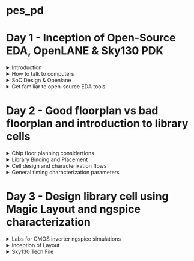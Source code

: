 # pes_pd

# Day 1 - Inception of Open-Source EDA, OpenLANE & Sky130 PDK


<details>
  <summary> Introduction  </summary>
  
  ![Screenshot from 2023-09-20 17-12-48](https://github.com/lalithlochanr/pes_pd/assets/108328466/ff7fd005-fda7-4b36-94d8-d632cbdaddb6)

  - A semiconductor chip or integrated circuit(IC) is a complex electronic component that contains various elements to perform specific functions within electronic devices. Essential components to make up an IC are macros,Foundry IP's, IO pins and so on.

1. Macros (Macro Cells):
   - Predefined functional blocks for chip design.
   - Types include standard cells, memory macros, IO macros, etc.
   - Efficient building blocks for logic, memory, input/output functions.
   - Saves time and effort for chip designers.

2. Foundry IP (Intellectual Property):
   - Sets of intellectual property provided by foundries.
   - Includes standard cell libraries, memory compilers, interface IPs, and analog IPs.
   - Optimized for specific manufacturing processes.
   - Ensures reliable and efficient chip fabrication.
   - Helps avoid designing critical components from scratch.

3. IO Pins (Input/Output Pins):
   - Pins for interfacing the chip with the external world using IO pads.
   - Include input buffers, output drivers, voltage level shifters.
   - Essential for connecting the chip to external devices or other chips.

![Screenshot from 2023-09-20 17-24-36](https://github.com/lalithlochanr/pes_pd/assets/108328466/eb5ca2f9-cc53-415c-85e6-e14404f21b85)
![Screenshot from 2023-09-20 17-24-56](https://github.com/lalithlochanr/pes_pd/assets/108328466/c27f217f-b909-4733-b4f2-82cd00565cfe)
![Screenshot from 2023-09-20 17-25-29](https://github.com/lalithlochanr/pes_pd/assets/108328466/764720e3-4a90-4913-a1ef-f9bf81c069aa)  

![Screenshot from 2023-09-20 17-29-36](https://github.com/lalithlochanr/pes_pd/assets/108328466/559d6449-3d24-404e-b2ff-b1573130359b)



</details>

<details>
  <summary>How to talk to computers </summary>

1. QFN-48 Package:
   - QFN stands for "Quad Flat No-Lead."
   - It is a surface-mount integrated circuit (IC) package.
   - The "48" denotes the number of pins or leads on the package.

2. Chip:
   - A chip, also known as an integrated circuit (IC), is a small electronic device containing a complex network of transistors and other components.
   - It serves various functions in electronic devices, such as processing, memory, or signal amplification.

3. Pads:
   - Pads are metal areas on the surface of an IC package used for soldering connections to a circuit board.
   - In a QFN-48 package, there are 48 pads for connecting to the circuit.

4. Core:
   - The core of a microprocessor or microcontroller chip is the central processing unit (CPU) responsible for executing instructions and calculations.
   - It is the "brain" of the chip.

5. Die:
   - The die is the silicon wafer that contains the actual electronic components of an integrated circuit.
   - It is usually very small and houses transistors, resistors, and other elements that make up the chip's functionality.

6. IPs (Intellectual Property):
   - IPs in the context of electronics refer to pre-designed and pre-verified functional blocks or modules that can be integrated into a chip.
   - These can include processor cores, memory blocks, or specialized functions like communication interfaces.
   - Using IPs can speed up chip development and reduce design complexity.

* Flow:
    
  ![Screenshot 2023-09-18 103611](https://github.com/lalithlochanr/pes_pd/assets/108328466/a0323dbe-8072-4dcf-9f5d-f7dda3059180)  

  ![Screenshot 2023-09-18 103930](https://github.com/lalithlochanr/pes_pd/assets/108328466/0989080d-23bd-413c-9ab4-ea5ed9cea589)  

  ![Screenshot 2023-09-18 104105](https://github.com/lalithlochanr/pes_pd/assets/108328466/7a500dd6-61c5-4314-9bda-4d4ff797c7ad)  

</details>


<details>
  <summary> SoC Design & Openlane </summary>
  
 -  RTL IP's & EDA tools & PDK data = ASIC  
  
  ![Screenshot 2023-09-18 105124](https://github.com/lalithlochanr/pes_pd/assets/108328466/65d4669d-1ab6-48f0-992e-30182e429a40)  

 - Synthesis :  Synthesis in the context of ASIC (Application-Specific Integrated Circuit) design is a crucial step in the overall ASIC design flow. It involves converting a high-level hardware description language (HDL) representation of a digital design into a gate-level netlist, which consists of logical gates (AND, OR, XOR, etc.) and flip-flops (registers).

- Floor planning : Floor planning is the process of determining how the various functional blocks, or modules, of an ASIC will be physically placed on the silicon die. It defines the overall chip's dimensions, the location of key components, and the routing channels for interconnects.

- Power planning : Power planning, also known as power grid design, is the process of distributing power and ground throughout the ASIC to ensure stable and efficient power delivery. It involves creating a network of power rails and ground connections.

- Clock Tree Synthesis (CTS) :CTS aims to efficiently distribute clock signals to all flip-flops and sequential elements in the design. This ensures that all clocked elements receive a synchronized clock signal, minimizing clock skew (the variation in arrival times of clock signals) and ensuring consistent operation.

- Signal Routing : It involves the process of connecting various electronic components and interconnecting the signal paths to ensure proper functionality.

- Sign Off :
  - Physical Verifications
    - Design Rules Checking (DRC)
    - Layout vs. Schematic (LVS)
  - Timing Verification
    - Static Timing Analysis (STA)


* OpenLane:
   - OpenLane is an open-source software toolchain for designing and customizing digital integrated circuits (ICs) or chips.
   - It automates various steps in the chip design process, making it more accessible and cost-effective for semiconductor engineers and researchers.

* Strive Chipsets:
   - Strive chipsets are a family of semiconductor solutions developed by a specific company or organization.
   - These chipsets are designed with specific goals or applications in mind, such as high-performance computing, AI, or networking, and may include various integrated components optimized for those purposes.

![Screenshot 2023-09-18 110035](https://github.com/lalithlochanr/pes_pd/assets/108328466/3d4267e8-58fd-4d6b-bcc2-b18b239ed438)

- OpenLane ASIC flow : Produce a clean GDS2 with no human intervention
- - Clean means:
  - No LVS Violations
  - No DRC Violations


* OpenLane ASIC flow
 
![Screenshot 2023-09-18 110225](https://github.com/lalithlochanr/pes_pd/assets/108328466/7040ba1f-1d37-4ab7-ba31-43393f0f16cd)

* Design For Test (DFT)

- Scan Insertion
- Automatic Test Pattern Generation (ATPG)
- Test Patterns Compaction
- Fault Coverage
- Fault Simulation

* Physical implementation 
- Also called automated PnR (Place and Route)
  - Floor/Power Planning
  - End Decoupling Capacitors and Tap cells insertion
  - Placement: Global and Detailed
  - Post placement optimization
  - Clock Tree Synthesis (CTS)
  - Routing: Global and Detailed

* Logic Equivalence Check

- Every time the netlist is modified, verification must be performed
  - CTS modifies the netlist
  - Post Placement optimizations modifies the netlist
- LEC is used to formally confirm that the function did not change after modifying the netlist

 * Dealing with Antenna rules Violations
- When a metal wire segment is fabricated, it can act as an antenna.
  - Reactive ion etching causes charge to accumulate on the wire.
  - Transistor gates can be damaged during fabrication.
** Two solutions : **
- Bridging attaches a higher layer intermediary
  - Requires Router awareness (not there yet!)
- Add antenna diode cell to leak away charges
  - Antenna diodes are provided by the SCL


</details>


<details>
  <summary>Get familiar to open-source EDA tools</summary>

  ![Screenshot from 2023-09-18 11-19-47](https://github.com/lalithlochanr/pes_pd/assets/108328466/5ad003c1-9db5-4287-bcae-92915fc505b4)  

  ![Screenshot from 2023-09-18 11-22-42](https://github.com/lalithlochanr/pes_pd/assets/108328466/932e77c7-949d-48a8-b9c9-dc17ed3b0d65)

  ![Screenshot from 2023-09-18 11-25-26](https://github.com/lalithlochanr/pes_pd/assets/108328466/d82db253-c151-4370-a34d-8872ffa3a41e)


- skywate-pdk : all pdk related files  
- open_pdks : set of scrips and files that converts foundry level pdks to be compatible with open source pda tools  
- sky130A : variant of pdk.
- libs.tech : specific to technology
- libs.ref : specific to tools


  * Design Preparation Steps

    - After running these codes below the design setup is done.

  ````
  docker
  ./flow.tcl -interactive
  package require openlane 0.9
  prep -design picorv32a
  run_synthesis
  run_floorplan
  ````

![Screenshot from 2023-09-18 11-47-03](https://github.com/lalithlochanr/pes_pd/assets/108328466/27d218e7-54ed-4431-99aa-6b658c2ab2cc)

![Screenshot from 2023-09-18 11-50-29](https://github.com/lalithlochanr/pes_pd/assets/108328466/1703a705-0d76-4d29-bd4c-ffbea604ff0a)

![Screenshot from 2023-09-18 11-52-53](https://github.com/lalithlochanr/pes_pd/assets/108328466/ae8960e4-532a-42da-8557-7599cf73f2ad)

```` less config.tcl ````
![Screenshot from 2023-09-18 11-55-52](https://github.com/lalithlochanr/pes_pd/assets/108328466/5cbd93d5-3d13-4bf8-9015-2b131ffb16e0)  

````less sky130A_sky130_fd_sc_hd_config.tcl````

![Screenshot from 2023-09-18 11-57-57](https://github.com/lalithlochanr/pes_pd/assets/108328466/5d9fdaea-9840-4435-8197-e2310ce22061)


* Review the files after design preparation and run synthesis
  
![Screenshot from 2023-09-18 12-02-10](https://github.com/lalithlochanr/pes_pd/assets/108328466/f69946b9-8c71-48da-9f1f-1a6f6c6021b5)

```` less merged.lef ````
![Screenshot from 2023-09-18 12-04-18](https://github.com/lalithlochanr/pes_pd/assets/108328466/fe3a8d3a-3942-4dda-9c0f-7c1e721af438)

![Screenshot from 2023-09-18 12-05-19](https://github.com/lalithlochanr/pes_pd/assets/108328466/21b08995-3e9c-44df-97dd-37888cc0a5b3)

````
cd ..
less config.tcl
````
![Screenshot from 2023-09-18 12-07-33](https://github.com/lalithlochanr/pes_pd/assets/108328466/f62d84fb-9be7-4368-b14f-f47f2683f4d0)  


* Synthesis Results

![Screenshot from 2023-09-18 12-19-47](https://github.com/lalithlochanr/pes_pd/assets/108328466/b00e9323-db40-4cc2-aa16-e6661f3b5d7c)

-Number of cells(n):14876
-Number of dff(d):1613
-flop ratio: d/n=0.108

![Screenshot from 2023-09-18 12-26-45](https://github.com/lalithlochanr/pes_pd/assets/108328466/d912c2c5-d393-4470-9c36-ff525287ea85)
  
</details>


# Day 2 - Good floorplan vs bad floorplan and introduction to library cells

<details>
<summary>Chip floor planning considertions </summary>
   
  * Utilization Factor & Aspect Ratio
   
  - How do we find W & H?

    <img width="416" alt="268482689-88e3af4a-aa59-4e7d-811f-6188bae9a3a6" src="https://github.com/lalithlochanr/pes_pd/assets/108328466/1f34ca15-3d37-473d-9f11-40264edd30d9">

  - Example

    <img width="448" alt="268482742-092f2da8-868b-4b05-802c-c729f6504d63" src="https://github.com/lalithlochanr/pes_pd/assets/108328466/5e1fbfd9-e633-4832-88b9-7f48dc51d7a1">

  -convert into physical dimension
  
  <img width="417" alt="268482767-d1954fa7-ca86-4012-b785-d9daf431da7c" src="https://github.com/lalithlochanr/pes_pd/assets/108328466/5bb47711-63ba-4b0f-ba87-8a47c3b7a3b1">

  - give unit area for each logic gate

    <img width="579" alt="268482840-bf87bf69-f41c-4d86-8022-9e2555b72e96" src="https://github.com/lalithlochanr/pes_pd/assets/108328466/bff3b5bc-a348-477a-a37e-60ff29cb7029">

    - we implment this die multiple times on the silicon wafer to increase the throughput
    - implment the logic into the core,the logic cells occupied 100% of the core,thereby occupying Utilising 100% of the core

      <img width="582" alt="268482900-658e9ab3-8fe3-450d-8558-70882c27fe71" src="https://github.com/lalithlochanr/pes_pd/assets/108328466/99ee594f-ba58-48d3-b286-1827032f2ebc">  


    * Utilization factor = Area occupied by netlist / Total area of core
      - we have taken utilization factor to be 1.

      ![Screenshot 2023-09-18 190913](https://github.com/lalithlochanr/pes_pd/assets/108328466/99f3e6bc-8065-4845-8efe-b154102b7cc3)

    * Aspect ratio = Height / Width
      -Aspect ratio refers to the ratio of the width to the height of a transistor. It is a critical parameter in the design and fabrication of integrated circuits.
      - we have taken aspect ratio to be 1.


![Screenshot 2023-09-18 191535](https://github.com/lalithlochanr/pes_pd/assets/108328466/0abc7b79-b265-43c3-ab21-0acac23d5b86)  

  * Concept of Pre-Placed cells  
    - Two different blocks and implementation of it seperately  

      <img width="547" alt="268483320-afe3334d-9e9d-4da0-9d79-a1d25c2c9a71" src="https://github.com/lalithlochanr/pes_pd/assets/108328466/4d64ac82-096b-4eef-a957-74268833ba4d">  


      ![Screenshot 2023-09-18 191856](https://github.com/lalithlochanr/pes_pd/assets/108328466/9ab8571e-25ce-4143-83c1-045c2c5115e4)  

* Locations of Pre-Placed cells  
  - Automatic placing does not try to move these once placed  
    
    ![Screenshot 2023-09-18 192341](https://github.com/lalithlochanr/pes_pd/assets/108328466/9733f739-d2a2-4180-b74b-241fc367a40a)  

* Implementation of pre-placed cells is one time and can be reused multiple times.  
  
![Screenshot 2023-09-18 192738](https://github.com/lalithlochanr/pes_pd/assets/108328466/d4bb68d6-a741-4fec-a6c8-3dbc840fc2b5)  

* Decoupling capacitors
  - Decoupling capacitors are a fundamental tool in ensuring the reliable and noise-free operation of digital circuits and ICs. Properly selected and placed decoupling capacitors can help prevent signal integrity issues, reduce electromagnetic interference (EMI), and improve the overall performance and reliability of electronic systems.
 
<img width="577" alt="268483690-b2a968d9-b686-4b3a-8cc1-46e24a69d4fe" src="https://github.com/lalithlochanr/pes_pd/assets/108328466/36b3a3f2-9834-4923-ac4b-dedebe8c2fc2">  

- If Vdd' goes below the noise margin, due to Rdd and Ldd, the logic '1' at the output of circuit wont be detected as logic '1' at the input of the circuit following this circuit.

-  Noise margin summary
<img width="462" alt="268483885-87f2781e-2052-4a53-b557-ede8d9032e33" src="https://github.com/lalithlochanr/pes_pd/assets/108328466/f211bb1c-19de-4223-ad1e-7e060dc82311">

* Having a large distance from the power supply and the main circuit has a disadvantage as there are multiple voltage drops happening before it reaches the main circuit giving a less voltage at the main circuit due to voltage drops therefore we cannot gaurantee that our logic gates in the circuit are getting either a high voltage(logic 1) or a low voltage(logic 0) or a danger region or gray region(Either Logic can go to 1 or 0 giving high or low volts) hence we have a disadvantage of Voltage being far from our circuit design

* To solve this we use Decoupling Capacitors

- they are huge capacitors completely filled with charge,therefore if our main voltage is source is 1v our deocupling capacitors also get charged to 1V and when discharged it again replenishes using main power supply.

- <img width="579" alt="268483999-1c574b07-a6b5-452a-bce9-6921a89db806" src="https://github.com/lalithlochanr/pes_pd/assets/108328466/869cd4b1-bc28-48f1-a78b-fd942254f01c">

- surround the preplaced cells with the decoupling capacitors in order to keep the current flow as required to not be altered with respect to voltage drops. Ensuring each preplaced cells are getting the supply from the Decoupling capacitors

<img width="415" alt="268484055-c2bee96c-6677-4295-913a-1d2ba3b720fa" src="https://github.com/lalithlochanr/pes_pd/assets/108328466/0d1d2a3e-4253-48a9-94b0-658933a9e070">

* Power Planning
  - Power planning involves the management of power distribution, delivery, and consumption in an IC to ensure its proper functioning and efficiency.
 
    <img width="322" alt="268484173-8e51df59-d182-46ef-96b3-a230f46be2ab" src="https://github.com/lalithlochanr/pes_pd/assets/108328466/5b494508-a173-46e7-b92a-8b804c530cd3">

- In the context of the provided circuit, which employs decoupling capacitors, we intend to transform it into a reusable Macro module. This Macro module is replicated numerous times across the chip, resulting in a distinct current requirement for each instance of the Macro. Within each Macro, there are two distinct functions: one acts as a driver, and the other as a loader. Both the driver and loader in each Macro are equipped with their respective decoupling capacitors. Our objective is to ensure that the signal transmitted from the driver to the loader within each Macro maintains its integrity along the specific interconnecting line.  

<img width="432" alt="268484345-5749c54e-6071-46a7-b5f0-881e67c62d1b" src="https://github.com/lalithlochanr/pes_pd/assets/108328466/111897fb-9d92-4cea-b1f8-0d4ad2771b5b">

- The connection between the driver and the load must receive its power directly from the power supply, as it is not feasible to insert decoupling capacitors in this intermediate section. This arrangement introduces the potential for voltage drop because the power supply is situated some distance away from the signal line  

- To illustrate, let's examine a 16-bit bus connected to an inverter. When we feed logic signals into the inverter, the output will be the inverted value of the input. Consequently, any capacitors initially charged to logic 1 will discharge to logic 0, and conversely, capacitors initially charged to logic 0 will switch to logic 1.  

<img width="453" alt="268484398-7ab5589a-5f16-4b9d-9d2c-bf5a26820f51" src="https://github.com/lalithlochanr/pes_pd/assets/108328466/130b64ad-4c43-445e-9902-28ecbbf73662">

<img width="437" alt="268484424-a137db98-0906-43ff-9eb4-86599a10993a" src="https://github.com/lalithlochanr/pes_pd/assets/108328466/eeb7871c-a2c9-496c-a266-1adf1aa34b21">

<img width="440" alt="268484479-e6da813d-05d5-49f1-959d-72274e1e4410" src="https://github.com/lalithlochanr/pes_pd/assets/108328466/452011dc-478f-4fc1-a76e-e501a5d5edff">

- Multiple supply lines are created to fulfill any power requirement.

* Pin placement & Logical Cell placement blockage

- Pin placement, often referred to as I/O (Input/Output) pad placement, involves the task of defining the positions and organization of input and output pins on an integrated circuit (IC) or printed circuit board (PCB). These pins serve the purpose of establishing connections with external devices or other components.
  <img width="443" alt="268485435-bb5f3c42-4a93-4410-9d14-c88622057eeb" src="https://github.com/lalithlochanr/pes_pd/assets/108328466/b4e6e2d3-4eab-4c64-a8d2-1d1f89f60b69">

- Other designs using different implementation of clocks with preplaced cells
  
  <img width="465" alt="268485547-932631eb-512c-416a-828a-6246dcfffd82" src="https://github.com/lalithlochanr/pes_pd/assets/108328466/f00a4f8c-2a5a-4e64-a049-b3820bb1739e">
  <img width="471" alt="268485634-08172ee4-f587-43b3-aa68-f303b8875487" src="https://github.com/lalithlochanr/pes_pd/assets/108328466/8fcf86b7-82d5-4db6-bd6a-e226b92b17ad">  

  - Pin placement
   
![Screenshot 2023-09-18 195627](https://github.com/lalithlochanr/pes_pd/assets/108328466/8c2d2c7c-4946-4be5-bcab-05138eab6ab7)

- Following pin placement, it's essential to ensure that no automated placement or routing tool assigns cells to a specific region. This particular area is reserved for maintaining gaps between each clock port, and it should be prohibited from accommodating any cells. This restriction is implemented through a process known as logical cell placement blockage.
- Logical cell placement blockage is crucial for optimizing signal routing and minimizing delays. By creating these exclusion zones, it helps maintain signal integrity and reduces the risk of timing violations in high-performance integrated circuits.

<img width="508" alt="268485849-e5af433c-d0e8-4bb0-ac80-1001a2fc3b04" src="https://github.com/lalithlochanr/pes_pd/assets/108328466/917ad253-9d04-4e56-90be-ff6b210e9ed6">

* Steps to run floor plan using Openlane
````less README.md````
![Screenshot from 2023-09-18 20-06-43](https://github.com/lalithlochanr/pes_pd/assets/108328466/5fecbdf0-dd2f-49e7-bc07-7c3e92f2e100)

![Screenshot from 2023-09-18 20-06-32](https://github.com/lalithlochanr/pes_pd/assets/108328466/14d2c64c-f53a-4d97-9e06-4028cfe36e5c)

````less floorplan.tcl````
![Screenshot from 2023-09-18 20-08-32](https://github.com/lalithlochanr/pes_pd/assets/108328466/5c572cec-4a42-44f6-871b-e8069e090a2c)

````run_floorplan````
![Screenshot from 2023-09-18 20-27-25](https://github.com/lalithlochanr/pes_pd/assets/108328466/fa4e24d9-7bb7-4439-9fbd-bec60b5f53c2)   

![Screenshot from 2023-09-18 20-54-41](https://github.com/lalithlochanr/pes_pd/assets/108328466/4faaa77a-c430-4681-84fd-3a9006feb0a7)

-Use nano file open to make required changes into code
![Screenshot from 2023-09-18 20-54-07](https://github.com/lalithlochanr/pes_pd/assets/108328466/0fd729bb-0270-4332-94d8-4747d5374071)

````run_floorplan```` in openlane

* Review floorplan layout in Magic
````
magic -T /home/vsduser/Desktop/work/tools/openlane_working_dir/pdks/sky130A/libs.tech/magic/sky130A.tech lef read ../../tmp/merged.lef def read picorv32a.floorplan.def &
````
![Screenshot from 2023-09-18 21-26-21](https://github.com/lalithlochanr/pes_pd/assets/108328466/3d29fbc5-288a-4662-aa89-644dbab727fd)

![Screenshot from 2023-09-18 21-30-42](https://github.com/lalithlochanr/pes_pd/assets/108328466/f3aa8216-6eb8-48de-a20e-5660308ebfeb)
    
</details>

<details>
  <summary>Library Binding and Placement</summary>
  * Netlist binding and intial place Design
  - Bind netlist with physical cells
  
  ![Screenshot 2023-09-19 012133](https://github.com/lalithlochanr/pes_pd/assets/108328466/7d936ced-39b4-484f-8e8b-451f7ebd47bd)  

  The library will have the information of shape, width, height and delay information of every cell required.

 - Placement
   - Stage where we estimate wire length and capaitance and based on that insert repeaters.
  ![Screenshot 2023-09-19 012432](https://github.com/lalithlochanr/pes_pd/assets/108328466/8fef7b04-8e65-4779-bd1d-a255c4743bbe)

* Optimize Placement using estimated wire length and capacitance with final optimization  
- Repeaters essentially regenerate the original signal, ensuring that it maintains its quality and integrity as it travels.  
  - This placement of the repeater ensures that whatever information is sent to Din2 is faithfully retained by FF1 of the 2nd stage, thereby maintaining signal integrity.  
- Slew rate (SLEW) is influenced by the capacitance value in the circuit. When a higher capacitance is used, it increases the time it takes to charge or discharge the capacitor, leading to slower signal transitions and potentially compromising signal quality.  
  - Between Din2 and FF1, repeaters should be added along this transmission path to address the slew rate issue and improve signal integrity.  

- Stage 1:  
![Screenshot 2023-09-19 022519](https://github.com/lalithlochanr/pes_pd/assets/108328466/c254fe20-f115-42bb-9d2c-1affc8173f40)  

- Stage 2:  
![Screenshot 2023-09-19 022616](https://github.com/lalithlochanr/pes_pd/assets/108328466/69faed36-a052-4274-9dff-ef23fc6caf43)  

- Stage 3:  
![Screenshot 2023-09-19 022649](https://github.com/lalithlochanr/pes_pd/assets/108328466/84672684-3a68-4fd5-ae33-1920376fc7d2)  

- Stage 4:  
![Screenshot 2023-09-19 022720](https://github.com/lalithlochanr/pes_pd/assets/108328466/a0dbb926-f869-4826-aae1-8b19fdd0fb54)  

* Need for libraries & characterization

1. Logic Synthesis: This process takes the RTL (Register Transfer Level) description and transforms it into a configuration of gates that represents the original functionality of the design.

2. Floorplanning: we import the Netlist generated from logic synthesis. During this phase, we determine the physical size and layout of the chip's core and die.

3. Placement: placement involves arranging the logic cells obtained from logic synthesis onto the chip's surface. The goal is to meet initial timing requirements, typically by grouping faster cells together and considering the functional dependencies among cells.

4. Clock Tree Synthesis (CTS): we design a clock distribution tree to ensure that the clock signal reaches all the logic cells at precisely the same time. This helps in synchronizing clocked elements such as flip-flops.

5. Routing: routing involves creating interconnections between the logic cells. The routing process is influenced by the characteristics of the individual cells and must adhere to specific routing constraints.

6. Static Timing Analysis (STA): This analysis determines critical timing parameters such as setup time, hold time, and the maximum achievable frequency of the circuit. STA ensures that the design meets its timing requirements and operates correctly.

![Screenshot 2023-09-19 023349](https://github.com/lalithlochanr/pes_pd/assets/108328466/19587f8e-c7ee-447a-83a4-549564ebd84e)  
![Screenshot 2023-09-19 023432](https://github.com/lalithlochanr/pes_pd/assets/108328466/8e6468c6-94ff-4356-87a0-76790a87ec91)  


![Screenshot 2023-09-19 024830](https://github.com/lalithlochanr/pes_pd/assets/108328466/86412b04-555d-48cc-8344-80b42dc532fb)
- The library consists of all the cells or gates required to model them as per requirement with the help of EDA tools.

* Congestion aware Placement using RePIAce
````run_placement````
![Screenshot from 2023-09-19 03-03-01](https://github.com/lalithlochanr/pes_pd/assets/108328466/5654c0e0-ff58-4ebc-870b-3b00863a91a0)

![Screenshot from 2023-09-19 03-30-44](https://github.com/lalithlochanr/pes_pd/assets/108328466/6c21ff37-92b8-4dfc-bc8f-f939947cd1c3)

![Screenshot from 2023-09-19 03-30-18](https://github.com/lalithlochanr/pes_pd/assets/108328466/98fcd65e-f1da-4392-9755-cf2d4f4e6071)

</details>

<details>
  <summary>Cell design and characterixation flows</summary>
* Inputs for design flow
- The cell design process is a fundamental stage in semiconductor chip development. It involves the systematic creation and optimization of discrete digital logic cells that make up a standard cell library. These libraries house pre-designed components like logic gates and flip-flops, essential for building integrated circuits. During this process, critical elements such as Process Design Kits (PDK), Design Rule Checking (DRC), Layout Versus Schematic (LVS) rules, SPICE models, and user-defined specifications are incorporated into the library. User-defined parameters, like pin placement and gate length, are carefully integrated by library developers to tailor the library to specific project requirements, ensuring a robust foundation for chip design and manufacturing.  

* Cell Design Flow
![Screenshot 2023-09-19 034415](https://github.com/lalithlochanr/pes_pd/assets/108328466/908b0208-6946-41ca-b285-ed1d2fbb7af5)

![Screenshot 2023-09-19 034510](https://github.com/lalithlochanr/pes_pd/assets/108328466/8afae67a-e48a-4eee-bbe8-2133f9562b01)

![Screenshot 2023-09-19 034623](https://github.com/lalithlochanr/pes_pd/assets/108328466/49a330f8-4e51-4837-a60d-9052adb11460)

![Screenshot 2023-09-19 034652](https://github.com/lalithlochanr/pes_pd/assets/108328466/484c29e8-f0d2-4a66-94b6-b2db011a7034)

- Libraries built on user defined specifications with respect to library defined cells.
  (eg- contact defined on metal 3,4,5 layers, pin location, drawn gate length, etc)

* Circuit design Steps
  - By combining NMOS and PMOS transistors we can design the required circuit and can be derived in terms of Euler's Path and represented in terms of stick diagram. 
![Screenshot 2023-09-19 035305](https://github.com/lalithlochanr/pes_pd/assets/108328466/f9d35b0e-d63c-4759-8c46-001f1d81632f)

* Layout Design Steps
- transform the stick diagram into a layout that adheres to the specified Design Rule Check (DRC) constraints
- extraction of parasitic elements, which include characteristics like resistances and capacitances, from the layout
- compile it into an extracted spice list

![Screenshot 2023-09-19 040143](https://github.com/lalithlochanr/pes_pd/assets/108328466/79bcecee-4950-4476-b860-70094e99038f)

![Screenshot 2023-09-19 040159](https://github.com/lalithlochanr/pes_pd/assets/108328466/398fa882-6ccf-4b1c-8314-37adbe069381)
- Extracted spice list that needs to be characterized


* Characterization flow

![Screenshot 2023-09-19 040502](https://github.com/lalithlochanr/pes_pd/assets/108328466/fd8696d6-f552-4024-8a4a-217ff5f91329)

![Screenshot 2023-09-19 040523](https://github.com/lalithlochanr/pes_pd/assets/108328466/b8f4c544-6ad7-44f6-b2f6-8fa4f5b0ab79)

- GUNA - gives you the timing, power models.
![Screenshot 2023-09-19 040600](https://github.com/lalithlochanr/pes_pd/assets/108328466/f0780d03-cf24-4b31-8bc0-2bfcdeeca809)

</details>

<details>
  <summary> General timing characterization parameters</summary>
- Timing threshold definition
  - the defintions are associated with parts of the graphs defining the characteristics 
  
  ![Screenshot 2023-09-19 041710](https://github.com/lalithlochanr/pes_pd/assets/108328466/86377357-40f5-4bcd-9fd5-0f819980331e)
  (the first four definitions)
  - the red graph refers to rise waveform
  - the blue graph refers to fall waveform

  
  ![Screenshot 2023-09-19 041946](https://github.com/lalithlochanr/pes_pd/assets/108328466/7b3a6a1a-970e-41b7-b64f-b26f01739600)
  (definition 5 & 7)
  - input and output waveform from which delay can be calculated
  - red - in_rise & blue - out_rise

  ![Screenshot 2023-09-19 042224](https://github.com/lalithlochanr/pes_pd/assets/108328466/156ab3da-15c6-445a-a7d7-a68adb6de68f)
  (definition 7 & 8)
  - red - in_fall & blue - out_fall


- Propagation Delay
- The time difference between when the transitional input reaches 50% of its final value and when the output reaches 50% of its final value.
- Propagation delay=time(out_fall_thr)-time(in_rise_thr)
  - the propagation delay can be calulated by following the timing threshold definitions
    ![Screenshot 2023-09-19 042626](https://github.com/lalithlochanr/pes_pd/assets/108328466/4cf33d86-08f1-49ee-b2a6-38dfc31d4d95)
  - negative delay is not possible and is obtained on choosing of poor threshold vaalues so should careful while choosing them
  - Delay=-42ps
    ![Screenshot 2023-09-19 042656](https://github.com/lalithlochanr/pes_pd/assets/108328466/a9bf99be-e12d-4bc2-9c5d-9f7418f012a7)

- Transistion Time
- The time it takes the signal to move between states is the transition time, where the time is measured between 10% and 90% or 20% to 80% of the signal levels.
- Rise transition time = time(slew_high_rise_thr) - time (slew_low_rise_thr)
- Fall transition time = time(slew_high_fall_thr) - time (slew_low_fall_thr)
    - the threshold definitions are mentioned below in the image
      ![Screenshot 2023-09-19 042556](https://github.com/lalithlochanr/pes_pd/assets/108328466/e4f0b920-051d-44cb-8595-b0646c6428a3)
  
</details>


# Day 3 - Design library cell using Magic Layout and ngspice characterization

<details>
  <summary> Labs for CMOS inverter ngspice simulations</summary>

* IO Placer
- An IO placer is a software tool used in semiconductor chip design's Place and Route (PnR) phase. It optimizes the placement of input/output (IO) pads or pins on the chip's physical layout, facilitating efficient signal routing, reduced signal delay, lower power consumption, and EMC compliance. The process is iterative, allowing adjustments to variables like pin configuration within the core area, transitioning from even distribution to alternative arrangements as needed for optimal chip performance.

- In openlane, run the procedure until run_floorplan
![Screenshot from 2023-09-20 18-10-05](https://github.com/lalithlochanr/pes_pd/assets/108328466/1ce0b1e6-b893-4f55-b917-a8dda22f194e)
- You can observe the IO ports placed uniformly
![Screenshot from 2023-09-20 18-11-14](https://github.com/lalithlochanr/pes_pd/assets/108328466/17d09e0f-6da5-4a11-9500-aa85a77eacda)

- In the file floorplan.tcl
![Screenshot from 2023-09-20 18-15-20](https://github.com/lalithlochanr/pes_pd/assets/108328466/4a4f3640-792d-44ca-bbb4-dbc2fe3fc30c)

- change the mode from 1 to 2 
````
set ::env(FP_IO_MODE) 2
run_floorplan
````
![Screenshot from 2023-09-20 18-10-05](https://github.com/lalithlochanr/pes_pd/assets/108328466/804e613c-2d76-4ec9-ab4f-33df6f3922ef)

![Screenshot from 2023-09-20 18-36-31](https://github.com/lalithlochanr/pes_pd/assets/108328466/6f811dd1-1ef3-4be3-a400-cad5821d662d)
- the ports are no longer equidistant

- utilize git clone for cloning PMOS and NMOS spice models, a VSD standard cell design file will be generated within OpenLane after the git clone.

````
git clone https://github.com/nickson-jose/vsdstdcelldesign.git
````
![Screenshot from 2023-09-20 18-41-26](https://github.com/lalithlochanr/pes_pd/assets/108328466/dac22d25-b3ee-42e6-b73a-7edf945e5043)

````
magic -T sky130A.tech sky130_inv.mag &
````

![Screenshot from 2023-09-20 18-56-13](https://github.com/lalithlochanr/pes_pd/assets/108328466/3c312ac4-1fc2-45aa-881a-b4cf47e8a042)

![Screenshot from 2023-09-20 18-56-30](https://github.com/lalithlochanr/pes_pd/assets/108328466/456f880f-fbf2-40e9-a027-2186719ed190)  



* Spice deck creation for CMOS inverter
(VTC - SPICE simulations)

- Spice deck -Contains the connectivity information, inputs that has to be given to the simulation, tap points.

    -Component Connectivity
    -Component values.
     (ideally pmos >= 2*nmos)
    -Identify nodes.
    -Name nodes

  ![Screenshot from 2023-09-20 18-45-20](https://github.com/lalithlochanr/pes_pd/assets/108328466/9789d123-9bed-40c7-bd11-31ab07f3e3bf)

![Screenshot from 2023-09-20 18-45-34](https://github.com/lalithlochanr/pes_pd/assets/108328466/d219dc3e-069f-4484-82cd-16dfa924870d)

![Screenshot from 2023-09-20 18-45-40](https://github.com/lalithlochanr/pes_pd/assets/108328466/b8edbd05-6c09-4cd9-a100-302165db34c8)


- SPICE waveform
![Screenshot from 2023-09-20 18-46-04](https://github.com/lalithlochanr/pes_pd/assets/108328466/2191e6b4-2938-46cc-96e3-052a3c50f50e)

* Switching Threshold Vm

![Screenshot from 2023-09-20 18-49-06](https://github.com/lalithlochanr/pes_pd/assets/108328466/e58aadc1-0b32-4d16-9a03-677817d724d3)

![Screenshot from 2023-09-20 18-49-17](https://github.com/lalithlochanr/pes_pd/assets/108328466/3c318f0a-23fd-44b7-bbdc-fb6a65119573)

![Screenshot from 2023-09-20 18-49-23](https://github.com/lalithlochanr/pes_pd/assets/108328466/272f48f7-aac2-4953-b6f9-89be6d7818a5)

![Screenshot from 2023-09-20 18-49-43](https://github.com/lalithlochanr/pes_pd/assets/108328466/31864140-9cd2-4c38-9713-aff6f7ef6e24)

![Screenshot from 2023-09-20 18-49-50](https://github.com/lalithlochanr/pes_pd/assets/108328466/fea7c30d-e34c-4565-a524-514f86cce904)

</details>


<details>
  <summary> Inception of Layout</summary>

* CMOS fabrication process

![Screenshot from 2023-09-20 19-00-03](https://github.com/lalithlochanr/pes_pd/assets/108328466/c6479499-4103-43c4-81f6-0861de264a2f)  

- Lightly Doped Drain (LDD)
  - The primary purpose of LDD formation is to reduce short-channel effects and improve the performance and reliability of these transistors.

- Layout
````
magic -T sky130A.tech sky130_inv.mag &
````
![Screenshot from 2023-09-20 19-13-18](https://github.com/lalithlochanr/pes_pd/assets/108328466/81c6d944-9adf-4549-8a3c-6e8299e9af51)

![Screenshot from 2023-09-20 19-15-04](https://github.com/lalithlochanr/pes_pd/assets/108328466/6cf97197-3ae7-4c72-abeb-d0ebab2e259d)

![Screenshot from 2023-09-20 19-16-24](https://github.com/lalithlochanr/pes_pd/assets/108328466/629ae544-f38e-4633-89de-4c43d4dd7f91)

![Screenshot from 2023-09-20 19-16-46](https://github.com/lalithlochanr/pes_pd/assets/108328466/ae35bb1f-3ae7-4eb0-80d1-0db5f27c5347)

![Screenshot from 2023-09-20 19-16-34](https://github.com/lalithlochanr/pes_pd/assets/108328466/3a67563d-de0a-4e07-a9c2-c74547852fe2)
  
</details>

<details>
  <summary> Sky130 Tech File </summary>

  * Lab steps to create std cell layout and extract spice netlist
  ````
  pwd
  extract all
  ext2spice cthresh 0 rthresh 0
  ext2spice
  ````

![Screenshot from 2023-09-20 19-36-05](https://github.com/lalithlochanr/pes_pd/assets/108328466/d8eeb50a-788d-4c72-a4f2-1a57e00b626b)

![Screenshot from 2023-09-20 19-39-13](https://github.com/lalithlochanr/pes_pd/assets/108328466/4013931e-c928-4d3f-a241-bda501a02cb9)

![Screenshot from 2023-09-20 19-38-59](https://github.com/lalithlochanr/pes_pd/assets/108328466/8e310ea7-8055-48e4-a689-5a236a74a061)

- make the required changes into the file
![Screenshot from 2023-09-20 20-11-40](https://github.com/lalithlochanr/pes_pd/assets/108328466/e2235e08-725c-4ac1-9b33-50eceb264e5c)

![Screenshot from 2023-09-20 20-11-17](https://github.com/lalithlochanr/pes_pd/assets/108328466/3c88db15-7ccb-4e75-8dae-8773ad7486a3)

![Screenshot from 2023-09-20 20-16-10](https://github.com/lalithlochanr/pes_pd/assets/108328466/cae6ce24-a83c-497a-8ed7-7be8af96ddd7)

![Screenshot from 2023-09-20 20-15-54](https://github.com/lalithlochanr/pes_pd/assets/108328466/bdbf1de8-9c53-43eb-b088-d2452254ece7)

- rise time = 80% of rise time - 20% of rise time = 0.41ns
  ![Screenshot from 2023-09-20 20-48-20](https://github.com/lalithlochanr/pes_pd/assets/108328466/44bcc22d-8949-4e53-88a7-fb9944b01953)

- fall time = 20% of fall time - 80% of fall time = 0.58ns
  ![Screenshot from 2023-09-20 20-53-04](https://github.com/lalithlochanr/pes_pd/assets/108328466/34d22b96-a9a0-4ca8-8a69-8890afe14f12)

similarly,
- Cell rise delay = 50% of output - 50% of input = 0.38ns
- Cell fall delay = 50% of output - 50% of input = 0.45ns

- Get the required files
  ````
  wget http://opencircuitdesign.com/open_pdks/archive/drc_tests.tgz
  magic -d XR
  tar xfz drc_tests.tgz
  cd drc_tests
  ````
  -In toplevel open files and open met3.mag
  -In tkcon,
  ````
  drc why
  ````
  ![Screenshot from 2023-09-20 21-34-22](https://github.com/lalithlochanr/pes_pd/assets/108328466/b904e05b-e680-4155-b351-303227f3469a)

  - To see contacts
    ````
    cif see VIA2
    ````
    ![Screenshot from 2023-09-20 21-50-45](https://github.com/lalithlochanr/pes_pd/assets/108328466/e5b07250-7170-4711-b33d-8cee07cb0d9e)

  - to checck for dimensions of area- select area & type box in tkcon and ```` drc check````
  - There are DRC errors so to fix them
  - open sky130A.tech file using an editor and search for poly.9 and make the changes
    ![Screenshot from 2023-09-20 22-12-08](https://github.com/lalithlochanr/pes_pd/assets/108328466/b860880a-27f2-44bd-90a9-65fb2628dbf8)
    ![Screenshot from 2023-09-20 22-16-04](https://github.com/lalithlochanr/pes_pd/assets/108328466/74079b08-2d67-4fab-9b0b-0a310f5559af)
    ![Screenshot from 2023-09-20 22-25-05](https://github.com/lalithlochanr/pes_pd/assets/108328466/2e3fcef6-da2c-49ae-8f17-96291d304f34)
    ![Screenshot from 2023-09-20 23-01-31](https://github.com/lalithlochanr/pes_pd/assets/108328466/d20dc6d1-2b46-4f65-a118-ec080c493d71)
    ![Screenshot from 2023-09-20 23-02-50](https://github.com/lalithlochanr/pes_pd/assets/108328466/26b8f474-f991-40a4-9d58-c6373d226a07)
    ![Screenshot from 2023-09-20 22-59-50](https://github.com/lalithlochanr/pes_pd/assets/108328466/e43edbe5-83d1-4940-92e7-73ecfbc9c619)
</details>
